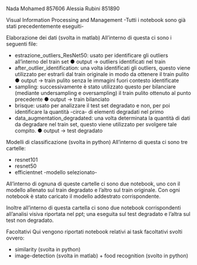 Nada Mohamed 857606
Alessia Rubini 851890


Visual Information Processing and Management
-Tutti i notebook sono già stati precedentemente eseguiti-


Elaborazione dei dati (svolta in matlab)
All’interno di questa ci sono i seguenti file:
-	estrazione_outliers_ResNet50: usato per identificare gli outliers all’interno del train set
●	output → outliers identificati nel train
-	after_outlier_identification: una volta identificati gli outliers, questo viene utilizzato per estrarli dal train originale in modo da ottenere il train pulito
●	output → train pulito senza le immagini fuori contesto identificate
-	sampling: successivamente è stato utilizzato questo per bilanciare (mediante undersampling e oversampling) il train pulito ottenuto al punto precedente
●	output → train bilanciato
-	brisque: usato per analizzare il test set degradato e non, per poi identificare la quantità -circa- di elementi degradati nel primo
-	data_augmentation_degradated: una volta determinata la quantità di dati da degradare nel train set, questo viene utilizzato per svolgere tale compito. 
●	output → test degradato

Modelli di classificazione (svolta in python)
All’interno di questa ci sono tre cartelle:
-	resnet101
-	resnet50
-	efficientnet -modello selezionato-

All’interno di ognuna di queste cartelle ci sono due notebook, uno con il modello allenato sul train degradato e l’altro sul train originale.
Con ogni notebook è stato caricato il modello addestrato corrispondente.

Inoltre all’interno di questa cartella ci sono due notebook corrispondenti all’analisi visiva riportata nel ppt; una eseguita sul test degradato e l’altra sul test non degradato.

Facoltativi
Qui vengono riportati notebook relativi ai task facoltativi svolti ovvero:
-	similarity (svolta in python)
-	image-detection (svolta in matlab) + 
food recognition (svolto in python)
